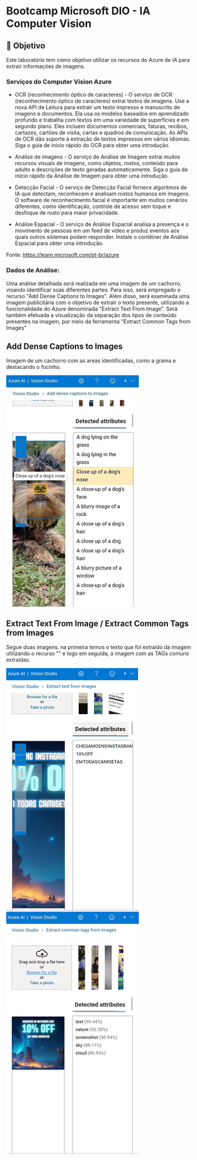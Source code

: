 ﻿# Bootcamp Microsoft DIO - IA Computer Vision

## 🚀 Objetivo
Este laboratório tem como objetivo utilizar os recursos do Azure de IA para extrair informações de imagens.

### Serviços do Computer Vision Azure

* OCR (reconhecimento óptico de caracteres)	- O serviço de OCR (reconhecimento óptico de caracteres) extrai textos de imagens. Use a nova API de Leitura para extrair um texto impresso e manuscrito de imagens e documentos. Ela usa os modelos baseados em aprendizado profundo e trabalha com textos em uma variedade de superfícies e em segundo plano. Eles incluem documentos comerciais, faturas, recibos, cartazes, cartões de visita, cartas e quadros de comunicação. As APIs de OCR dão suporte à extração de textos impressos em vários idiomas. Siga o guia de início rápido do OCR para obter uma introdução.

* Análise de imagens - O serviço de Análise de Imagem extrai muitos recursos visuais de imagens, como objetos, rostos, conteúdo para adulto e descrições de texto geradas automaticamente. Siga o guia de início rápido da Análise de Imagem para obter uma introdução.

* Detecção Facial -	O serviço de Detecção Facial fornece algoritmos de IA que detectam, reconhecem e analisam rostos humanos em imagens. O software de reconhecimento facial é importante em muitos cenários diferentes, como identificação, controle de acesso sem toque e desfoque de rosto para maior privacidade.

* Análise Espacial - O serviço de Análise Espacial analisa a presença e o movimento de pessoas em um feed de vídeo e produz eventos aos quais outros sistemas podem responder. Instale o contêiner de Análise Espacial para obter uma introdução.

Fonte: https://learn.microsoft.com/pt-br/azure

### Dados de Análise:

Uma análise detalhada será realizada em uma imagem de um cachorro, visando identificar suas diferentes partes. Para isso, será empregado o recurso "Add Dense Captions to Images". 
Além disso, será examinada uma imagem publicitária com o objetivo de extrair o texto presente, utilizando a funcionalidade do Azure denominada "Extract Text From Image". 
Será também efetuada a visualização da separação dos tipos de conteúdo presentes na imagem, por meio da ferramenta "Extract Common Tags from Images"

## Add Dense Captions to Images

Imagem de um cachorro com as areas identificadas, como a grama e destacando o focinho.

![alt text](https://github.com/AlexandreSato2023/labdio03/blob/main/output/dog_analise.jpg?raw=true)

## Extract Text From Image / Extract Common Tags from Images

Segue duas imagens, na primeira temos o texto que foi extraído da imagem utilizando o recurso "" e logo em seguida, a imagem com as TAGs comuns extraídas.

![alt text](https://github.com/AlexandreSato2023/labdio03/blob/main/output/promo_analise2.png?raw=true)
![alt text](https://github.com/AlexandreSato2023/labdio03/blob/main/output/promo_analise1.png?raw=true)






